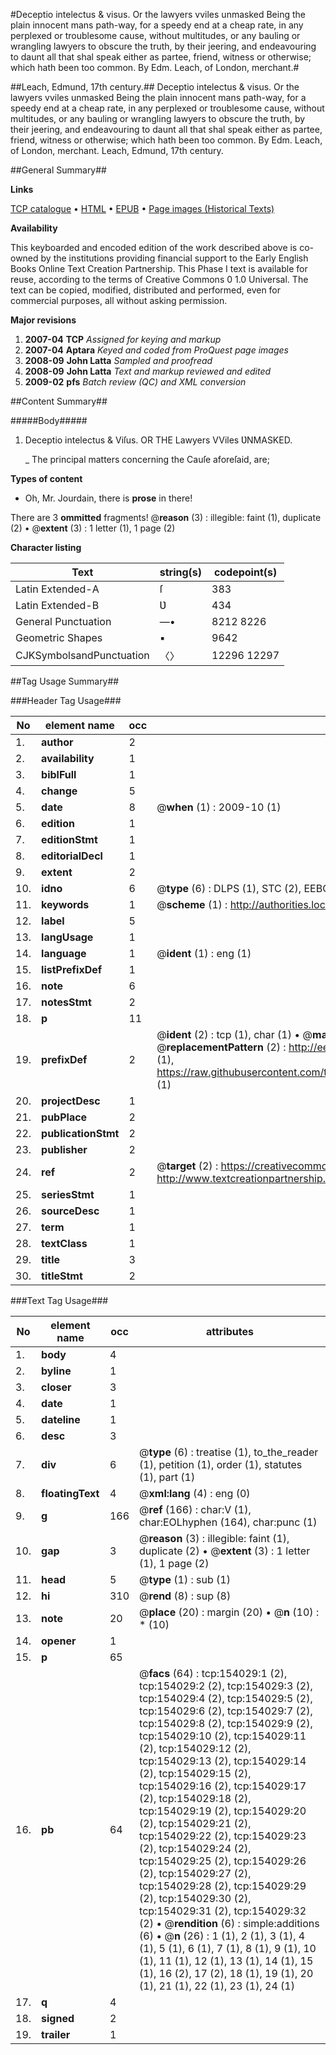 #Deceptio intelectus & visus. Or the lawyers vviles unmasked Being the plain innocent mans path-way, for a speedy end at a cheap rate, in any perplexed or troublesome cause, without multitudes, or any bauling or wrangling lawyers to obscure the truth, by their jeering, and endeavouring to daunt all that shal speak either as partee, friend, witness or otherwise; which hath been too common. By Edm. Leach, of London, merchant.#

##Leach, Edmund, 17th century.##
Deceptio intelectus & visus. Or the lawyers vviles unmasked Being the plain innocent mans path-way, for a speedy end at a cheap rate, in any perplexed or troublesome cause, without multitudes, or any bauling or wrangling lawyers to obscure the truth, by their jeering, and endeavouring to daunt all that shal speak either as partee, friend, witness or otherwise; which hath been too common. By Edm. Leach, of London, merchant.
Leach, Edmund, 17th century.

##General Summary##

**Links**

[TCP catalogue](http://www.ota.ox.ac.uk/tcp/)  • 
[HTML](http://tei.it.ox.ac.uk/tcp/Texts-HTML/free/A88/A88846.html)  • 
[EPUB](http://tei.it.ox.ac.uk/tcp/Texts-EPUB/free/A88/A88846.epub) • 
[Page images (Historical Texts)](https://data.historicaltexts.jisc.ac.uk/view?pubId=eebo-99899581e&pageId=eebo-99899581e-154029-1)

**Availability**

This keyboarded and encoded edition of the
	       work described above is co-owned by the institutions
	       providing financial support to the Early English Books
	       Online Text Creation Partnership. This Phase I text is
	       available for reuse, according to the terms of Creative
	       Commons 0 1.0 Universal. The text can be copied,
	       modified, distributed and performed, even for
	       commercial purposes, all without asking permission.

**Major revisions**

1. __2007-04__ __TCP__ *Assigned for keying and markup*
1. __2007-04__ __Aptara__ *Keyed and coded from ProQuest page images*
1. __2008-09__ __John Latta__ *Sampled and proofread*
1. __2008-09__ __John Latta__ *Text and markup reviewed and edited*
1. __2009-02__ __pfs__ *Batch review (QC) and XML conversion*

##Content Summary##

#####Body#####

1. Deceptio intelectus & Viſus.
OR THE
Lawyers VViles
ƲNMASKED.

    _ The principal matters concerning the Cauſe aforeſaid,
are;

**Types of content**

  * Oh, Mr. Jourdain, there is **prose** in there!

There are 3 **ommitted** fragments! 
 @__reason__ (3) : illegible: faint (1), duplicate (2)  •  @__extent__ (3) : 1 letter (1), 1 page (2)

**Character listing**


|Text|string(s)|codepoint(s)|
|---|---|---|
|Latin Extended-A|ſ|383|
|Latin Extended-B|Ʋ|434|
|General Punctuation|—•|8212 8226|
|Geometric Shapes|▪|9642|
|CJKSymbolsandPunctuation|〈〉|12296 12297|

##Tag Usage Summary##

###Header Tag Usage###

|No|element name|occ|attributes|
|---|---|---|---|
|1.|__author__|2||
|2.|__availability__|1||
|3.|__biblFull__|1||
|4.|__change__|5||
|5.|__date__|8| @__when__ (1) : 2009-10 (1)|
|6.|__edition__|1||
|7.|__editionStmt__|1||
|8.|__editorialDecl__|1||
|9.|__extent__|2||
|10.|__idno__|6| @__type__ (6) : DLPS (1), STC (2), EEBO-CITATION (1), PROQUEST (1), VID (1)|
|11.|__keywords__|1| @__scheme__ (1) : http://authorities.loc.gov/ (1)|
|12.|__label__|5||
|13.|__langUsage__|1||
|14.|__language__|1| @__ident__ (1) : eng (1)|
|15.|__listPrefixDef__|1||
|16.|__note__|6||
|17.|__notesStmt__|2||
|18.|__p__|11||
|19.|__prefixDef__|2| @__ident__ (2) : tcp (1), char (1)  •  @__matchPattern__ (2) : ([0-9\-]+):([0-9IVX]+) (1), (.+) (1)  •  @__replacementPattern__ (2) : http://eebo.chadwyck.com/downloadtiff?vid=$1&page=$2 (1), https://raw.githubusercontent.com/textcreationpartnership/Texts/master/tcpchars.xml#$1 (1)|
|20.|__projectDesc__|1||
|21.|__pubPlace__|2||
|22.|__publicationStmt__|2||
|23.|__publisher__|2||
|24.|__ref__|2| @__target__ (2) : https://creativecommons.org/publicdomain/zero/1.0/ (1), http://www.textcreationpartnership.org/docs/. (1)|
|25.|__seriesStmt__|1||
|26.|__sourceDesc__|1||
|27.|__term__|1||
|28.|__textClass__|1||
|29.|__title__|3||
|30.|__titleStmt__|2||


###Text Tag Usage###

|No|element name|occ|attributes|
|---|---|---|---|
|1.|__body__|4||
|2.|__byline__|1||
|3.|__closer__|3||
|4.|__date__|1||
|5.|__dateline__|1||
|6.|__desc__|3||
|7.|__div__|6| @__type__ (6) : treatise (1), to_the_reader (1), petition (1), order (1), statutes (1), part (1)|
|8.|__floatingText__|4| @__xml:lang__ (4) : eng (0)|
|9.|__g__|166| @__ref__ (166) : char:V (1), char:EOLhyphen (164), char:punc (1)|
|10.|__gap__|3| @__reason__ (3) : illegible: faint (1), duplicate (2)  •  @__extent__ (3) : 1 letter (1), 1 page (2)|
|11.|__head__|5| @__type__ (1) : sub (1)|
|12.|__hi__|310| @__rend__ (8) : sup (8)|
|13.|__note__|20| @__place__ (20) : margin (20)  •  @__n__ (10) : * (10)|
|14.|__opener__|1||
|15.|__p__|65||
|16.|__pb__|64| @__facs__ (64) : tcp:154029:1 (2), tcp:154029:2 (2), tcp:154029:3 (2), tcp:154029:4 (2), tcp:154029:5 (2), tcp:154029:6 (2), tcp:154029:7 (2), tcp:154029:8 (2), tcp:154029:9 (2), tcp:154029:10 (2), tcp:154029:11 (2), tcp:154029:12 (2), tcp:154029:13 (2), tcp:154029:14 (2), tcp:154029:15 (2), tcp:154029:16 (2), tcp:154029:17 (2), tcp:154029:18 (2), tcp:154029:19 (2), tcp:154029:20 (2), tcp:154029:21 (2), tcp:154029:22 (2), tcp:154029:23 (2), tcp:154029:24 (2), tcp:154029:25 (2), tcp:154029:26 (2), tcp:154029:27 (2), tcp:154029:28 (2), tcp:154029:29 (2), tcp:154029:30 (2), tcp:154029:31 (2), tcp:154029:32 (2)  •  @__rendition__ (6) : simple:additions (6)  •  @__n__ (26) : 1 (1), 2 (1), 3 (1), 4 (1), 5 (1), 6 (1), 7 (1), 8 (1), 9 (1), 10 (1), 11 (1), 12 (1), 13 (1), 14 (1), 15 (1), 16 (2), 17 (2), 18 (1), 19 (1), 20 (1), 21 (1), 22 (1), 23 (1), 24 (1)|
|17.|__q__|4||
|18.|__signed__|2||
|19.|__trailer__|1||
